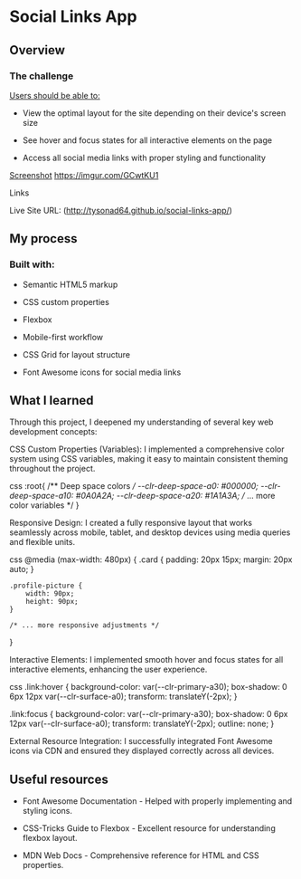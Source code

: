 # Social Links App

## Overview
### The challenge
<u>Users should be able to:</u>

- View the optimal layout for the site depending on their device's screen size

- See hover and focus states for all interactive elements on the page

- Access all social media links with proper styling and functionality

<u>Screenshot</u>
https://imgur.com/GCwtKU1

Links  

Live Site URL:  (http://tysonad64.github.io/social-links-app/)

## My process
### Built with:
- Semantic HTML5 markup

- CSS custom properties

- Flexbox

- Mobile-first workflow

- CSS Grid for layout structure

- Font Awesome icons for social media links

## What I learned
Through this project, I deepened my understanding of several key web development concepts:

CSS Custom Properties (Variables): I implemented a comprehensive color system using CSS variables, making it easy to maintain consistent theming throughout the project.

css
:root{
    /** Deep space colors */
    --clr-deep-space-a0: #000000;
    --clr-deep-space-a10: #0A0A2A;
    --clr-deep-space-a20: #1A1A3A;
    /* ... more color variables */
}

Responsive Design: I created a fully responsive layout that works seamlessly across mobile, tablet, and desktop devices using media queries and flexible units.

css
@media (max-width: 480px) {
    .card {
        padding: 20px 15px;
        margin: 20px auto;
    }
    
    .profile-picture {
        width: 90px;
        height: 90px;
    }
    
    /* ... more responsive adjustments */
}

Interactive Elements: I implemented smooth hover and focus states for all interactive elements, enhancing the user experience.

css
.link:hover {
    background-color: var(--clr-primary-a30);
    box-shadow: 0 6px 12px var(--clr-surface-a0);
    transform: translateY(-2px);
}

.link:focus {
    background-color: var(--clr-primary-a30);
    box-shadow: 0 6px 12px var(--clr-surface-a0);
    transform: translateY(-2px);
    outline: none;
}

External Resource Integration: I successfully integrated Font Awesome icons via CDN and ensured they displayed correctly across all devices.

## Useful resources
- Font Awesome Documentation - Helped with properly implementing and styling icons.

- CSS-Tricks Guide to Flexbox - Excellent resource for understanding flexbox layout.

- MDN Web Docs - Comprehensive reference for HTML and CSS properties.

